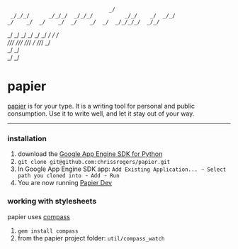 
                                    _/                      
     _/_/_/      _/_/_/  _/_/_/          _/_/    _/  _/_/   
    _/    _/  _/    _/  _/    _/  _/  _/_/_/_/  _/_/        
   _/    _/  _/    _/  _/    _/  _/  _/        _/           
  _/_/_/      _/_/_/  _/_/_/    _/    _/_/_/  _/            
 _/                  _/                                     
_/                  _/

# papier

[papier](http://papier.io) is for your type. It is a writing tool for personal and public consumption. Use it to write well, and let it stay out of your way.

---------------------------------------

### installation

1. download the [Google App Engine SDK for Python](https://developers.google.com/appengine/downloads#Google_App_Engine_SDK_for_Python)
2. `git clone git@github.com:chrissrogers/papier.git`
3. In Google App Engine SDK app: `Add Existing Application... ➝ Select path you cloned into ➝ Add ➝ Run`
4. You are now running [Papier Dev](http://localhost:8080/)

### working with stylesheets

papier uses [compass](http://compass-style.org)

1. `gem install compass`
2. from the papier project folder: `util/compass_watch`
